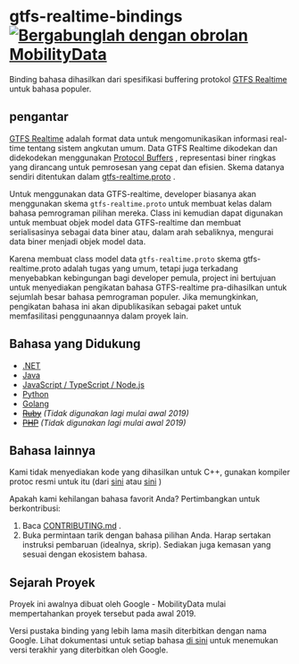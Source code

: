 # gtfs-realtime-bindings [![Bergabunglah dengan obrolan MobilityData](https://img.shields.io/badge/chat-on%20slack-red)](https://share.mobilitydata.org/slack)

Binding bahasa dihasilkan dari spesifikasi buffering protokol [GTFS Realtime](https://github.com/google/transit/tree/master/gtfs-realtime) untuk bahasa populer.

## pengantar

[GTFS Realtime](https://github.com/google/transit/tree/master/gtfs-realtime) adalah format data untuk mengomunikasikan informasi real-time tentang sistem angkutan umum. Data GTFS Realtime dikodekan dan didekodekan menggunakan [Protocol Buffers](https://developers.google.com/protocol-buffers/) , representasi biner ringkas yang dirancang untuk pemrosesan yang cepat dan efisien. Skema datanya sendiri ditentukan dalam [gtfs-realtime.proto](https://github.com/google/transit/blob/master/gtfs-realtime/proto/gtfs-realtime.proto) .

Untuk menggunakan data GTFS-realtime, developer biasanya akan menggunakan skema `gtfs-realtime.proto` untuk membuat kelas dalam bahasa pemrograman pilihan mereka. Class ini kemudian dapat digunakan untuk membuat objek model data GTFS-realtime dan membuat serialisasinya sebagai data biner atau, dalam arah sebaliknya, mengurai data biner menjadi objek model data.

Karena membuat class model data `gtfs-realtime.proto` skema gtfs-realtime.proto adalah tugas yang umum, tetapi juga terkadang menyebabkan kebingungan bagi developer pemula, project ini bertujuan untuk menyediakan pengikatan bahasa GTFS-realtime pra-dihasilkan untuk sejumlah besar bahasa pemrograman populer. Jika memungkinkan, pengikatan bahasa ini akan dipublikasikan sebagai paket untuk memfasilitasi penggunaannya dalam proyek lain.

## Bahasa yang Didukung

* [.NET](dotnet.md)
* [Java](java.md)
* [JavaScript / TypeScript / Node.js](nodejs.md)
* [Python](python.md)
* [Golang](golang.md)
* ~~[Ruby](ruby.md)~~ *(Tidak digunakan lagi mulai awal 2019)*
* ~~[PHP](php.md)~~ *(Tidak digunakan lagi mulai awal 2019)*

## Bahasa lainnya

Kami tidak menyediakan kode yang dihasilkan untuk C++, gunakan kompiler protoc resmi untuk itu (dari [sini](https://developers.google.com/protocol-buffers/docs/downloads) atau [sini](https://github.com/google/protobuf) )

Apakah kami kehilangan bahasa favorit Anda? Pertimbangkan untuk berkontribusi:

1. Baca [CONTRIBUTING.md](https://github.com/MobilityData/gtfs-realtime-bindings/blob/master/CONTRIBUTING.md) .
2. Buka permintaan tarik dengan bahasa pilihan Anda. Harap sertakan instruksi pembaruan (idealnya, skrip). Sediakan juga kemasan yang sesuai dengan ekosistem bahasa.

## Sejarah Proyek

Proyek ini awalnya dibuat oleh Google - MobilityData mulai mempertahankan proyek tersebut pada awal 2019.

Versi pustaka binding yang lebih lama masih diterbitkan dengan nama Google. Lihat dokumentasi untuk setiap bahasa [di sini](https://github.com/MobilityData/gtfs-realtime-bindings/tree/final-google-version) untuk menemukan versi terakhir yang diterbitkan oleh Google.
